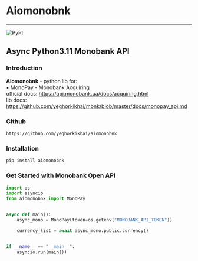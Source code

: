 # Aiomonobnk
<hr>

![PyPI](https://img.shields.io/pypi/v/mbnk)

## Async Python3.11 Monobank API

### Introduction

<b>Aiomonobnk</b> - python lib for: 
<br>&bull; MonoPay - Monobank Acquiring
<br>official docs: https://api.monobank.ua/docs/acquiring.html
<br>lib docs: https://github.com/yeghorkikhai/mbnk/blob/master/docs/monopay_api.md

### Github
```
https://github.com/yeghorkikhai/aiomonobnk
```

### Installation
```
pip install aiomonobnk
```

### Get Started with Monobank Open API


```python
import os
import asyncio
from aiomonobnk import MonoPay


async def main():
    async_mono = MonoPay(token=os.getenv("MONOBANK_API_TOKEN"))

    currency_list = await async_mono.public.currency()


if __name__ == "__main__":
    asyncio.run(main())
```
